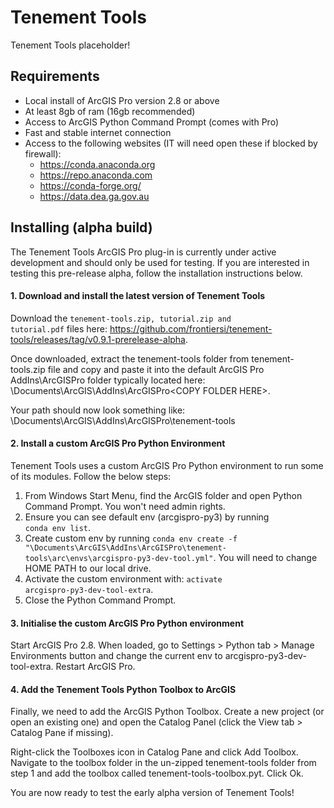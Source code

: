 # Tenement Tools
Tenement Tools placeholder!

## Requirements
* Local install of ArcGIS Pro version 2.8 or above
* At least 8gb of ram (16gb recommended)
* Access to ArcGIS Python Command Prompt (comes with Pro)
* Fast and stable internet connection
* Access to the following websites (IT will need open these if blocked by firewall):
  * https://conda.anaconda.org
  * https://repo.anaconda.com
  * https://conda-forge.org/
  * https://data.dea.ga.gov.au

## Installing (alpha build)
The Tenement Tools ArcGIS Pro plug-in is currently under active development and should only be used for testing. If you are interested in testing this pre-release alpha, follow the installation instructions below.

#### 1. Download and install the latest version of Tenement Tools
Download the <code>tenement-tools.zip, tutorial.zip and tutorial.pdf</code> files here: https://github.com/frontiersi/tenement-tools/releases/tag/v0.9.1-prerelease-alpha.

Once downloaded, extract the tenement-tools folder from tenement-tools.zip file and copy and paste it into the default ArcGIS Pro AddIns\ArcGISPro folder typically located here: <HOME PATH>\Documents\ArcGIS\AddIns\ArcGISPro\<COPY FOLDER HERE>.
 
 Your path should now look something like: <HOME PATH>\Documents\ArcGIS\AddIns\ArcGISPro\tenement-tools

#### 2. Install a custom ArcGIS Pro Python Environment
Tenement Tools uses a custom ArcGIS Pro Python environment to run some of its modules. Follow the below steps:
1. From Windows Start Menu, find the ArcGIS folder and open Python Command Prompt. You won't need admin rights.
2. Ensure you can see default env (arcgispro-py3) by running <code> conda env list</code>.
3. Create custom env by running <code>conda env create -f "<HOME PATH>\Documents\ArcGIS\AddIns\ArcGISPro\tenement-tools\arc\envs\arcgispro-py3-dev-tool.yml"</code>. You will need to change HOME PATH to our local drive.
4. Activate the custom environment with: <code>activate arcgispro-py3-dev-tool-extra</code>.
5. Close the Python Command Prompt.
  
#### 3. Initialise the custom ArcGIS Pro Python environment
Start ArcGIS Pro 2.8. When loaded, go to Settings > Python tab > Manage Environments button and change the current env to arcgispro-py3-dev-tool-extra. Restart ArcGIS Pro.

#### 4. Add the Tenement Tools Python Toolbox to ArcGIS
Finally, we need to add the ArcGIS Python Toolbox. Create a new project (or open an existing one) and open the Catalog Panel (click the View tab > Catalog Pane if missing).

Right-click the Toolboxes icon in Catalog Pane and click Add Toolbox. Navigate to the toolbox folder in the un-zipped tenement-tools folder from step 1 and add the toolbox called tenement-tools-toolbox.pyt. Click Ok. 

You are now ready to test the early alpha version of Tenement Tools!
